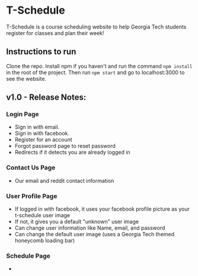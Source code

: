 # T-Schedule

T-Schedule is a course scheduling website to help Georgia Tech students register for classes and plan their week!

## Instructions to run

Clone the repo. Install npm if you haven't and run the command `npm install` in the root of the project. Then run `npm start` and go to localhost:3000 to see the website.

## v1.0 - Release Notes:

### Login Page
* Sign in with email.
* Sign in with facebook.
* Register for an account
* Forgot password page to reset password
* Redirects if it detects you are already logged in

### Contact Us Page
* Our email and reddit contact information

### User Profile Page
* If logged in with facebook, it uses your facebook profile picture as your t-schedule user image
* If not, it gives you a default "unknown" user image
* Can change user information like Name, email, and password
* Can change the default user image (uses a Georgia Tech themed honeycomb loading bar)

### Schedule Page
* 
